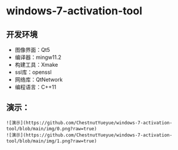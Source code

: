 # windows-7-activation-tool

## 开发环境
   + 图像界面：Qt5 
   + 编译器：mingw11.2
   + 构建工具：Xmake
   + ssl库：openssl
   + 网络库：QtNetwork
   + 编程语言：C++11
## 演示：
    ![演示](https://github.com/ChestnutYueyue/windows-7-activation-tool/blob/main/img/0.png?raw=true)
    ![演示](https://github.com/ChestnutYueyue/windows-7-activation-tool/blob/main/img/1.png?raw=true)
